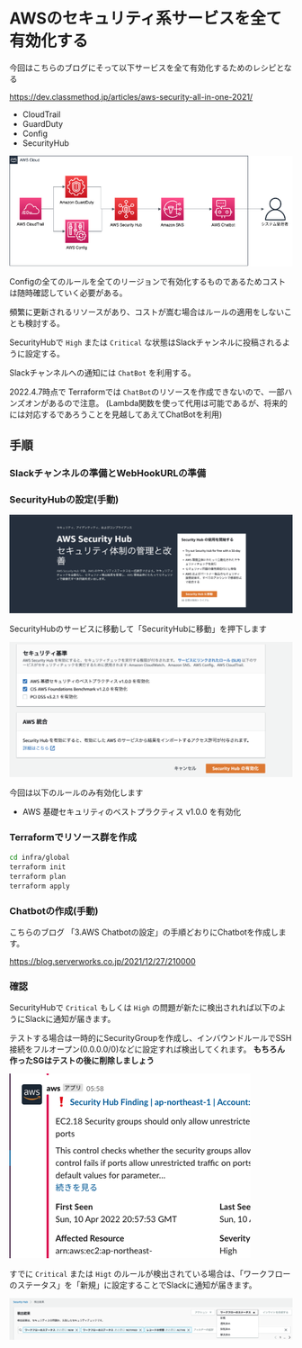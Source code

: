# AWSのセキュリティ系サービスを全て有効化する

今回はこちらのブログにそって以下サービスを全て有効化するためのレシピとなる

https://dev.classmethod.jp/articles/aws-security-all-in-one-2021/

- CloudTrail
- GuardDuty
- Config
- SecurityHub

![構成図](infra/docs/images/system_archi.png)

Configの全てのルールを全てのリージョンで有効化するものであるためコストは随時確認していく必要がある。

頻繁に更新されるリソースがあり、コストが嵩む場合はルールの適用をしないことも検討する。

SecurityHubで `High` または `Critical` な状態はSlackチャンネルに投稿されるように設定する。

Slackチャンネルへの通知には `ChatBot` を利用する。

2022.4.7時点で Terraformでは `ChatBot`のリソースを作成できないので、一部ハンズオンがあるので注意。
(Lambda関数を使って代用は可能であるが、将来的には対応するであろうことを見越してあえてChatBotを利用)

## 手順

### Slackチャンネルの準備とWebHookURLの準備

### SecurityHubの設定(手動)

![SecurityHubの有効化](infra/docs/images/securityhub.png)

SecurityHubのサービスに移動して「SecurityHubに移動」を押下します

![SecurityHub2](infra/docs/images/securityhub2.png)

今回は以下のルールのみ有効化します

- AWS 基礎セキュリティのベストプラクティス v1.0.0 を有効化

### Terraformでリソース群を作成

```bash
cd infra/global
terraform init
terraform plan
terraform apply
```

### Chatbotの作成(手動)

こちらのブログ 「3.AWS Chatbotの設定」の手順どおりにChatbotを作成します。

https://blog.serverworks.co.jp/2021/12/27/210000

### 確認

SecurityHubで `Critical` もしくは `High` の問題が新たに検出されれば以下のようにSlackに通知が届きます。

テストする場合は一時的にSecurityGroupを作成し、インバウンドルールでSSH接続をフルオープン(0.0.0.0/0)などに設定すれば検出してくれます。
**もちろん作ったSGはテストの後に削除しましょう**

![Slack通知](infra/docs/images/slack.png)

すでに `Critical` または `Higt` のルールが検出されている場合は、「ワークフローのステータス」を「新規」に設定することでSlackに通知が届きます。

![新規に変更](infra/docs/images/securityhub-changed.png)
